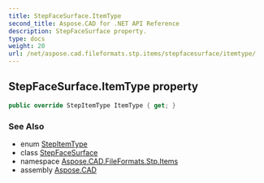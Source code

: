 ```yaml
---
title: StepFaceSurface.ItemType
second_title: Aspose.CAD for .NET API Reference
description: StepFaceSurface property. 
type: docs
weight: 20
url: /net/aspose.cad.fileformats.stp.items/stepfacesurface/itemtype/
---
```

## StepFaceSurface.ItemType property

```csharp
public override StepItemType ItemType { get; }
```

### See Also

* enum [StepItemType](../../stepitemtype/)
* class [StepFaceSurface](../)
* namespace [Aspose.CAD.FileFormats.Stp.Items](../../../aspose.cad.fileformats.stp.items/)
* assembly [Aspose.CAD](../../../)


